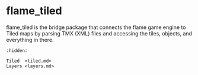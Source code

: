 # flame_tiled

flame_tiled is the bridge package that connects the flame game engine to Tiled maps by parsing TMX
(XML) files and accessing the tiles, objects, and everything in there.

```{toctree}
:hidden:

Tiled  <tiled.md>
Layers <layers.md>
```
